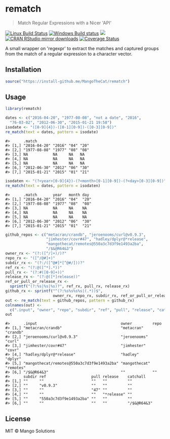 
rematch
=======

> Match Regular Expressions with a Nicer 'API'

[![Linux Build Status](https://travis-ci.org/MangoTheCat/rematch.svg?branch=master)](https://travis-ci.org/MangoTheCat/rematch) [![Windows Build status](https://ci.appveyor.com/api/projects/status/github/MangoTheCat/rematch?svg=true)](https://ci.appveyor.com/project/gaborcsardi/rematch) [![](http://www.r-pkg.org/badges/version/rematch)](http://www.r-pkg.org/pkg/rematch) [![CRAN RStudio mirror downloads](http://cranlogs.r-pkg.org/badges/rematch)](http://www.r-pkg.org/pkg/rematch) [![Coverage Status](https://img.shields.io/codecov/c/github/MangoTheCat/rematch/master.svg)](https://codecov.io/github/MangoTheCat/rematch?branch=master)

A small wrapper on 'regexpr' to extract the matches and captured groups from the match of a regular expression to a character vector.

Installation
------------

``` r
source("https://install-github.me/MangoTheCat/rematch")
```

Usage
-----

``` r
library(rematch)
```

``` r
dates <- c("2016-04-20", "1977-08-08", "not a date", "2016",
  "76-03-02", "2012-06-30", "2015-01-21 19:58")
isodate <- "([0-9]{4})-([0-1][0-9])-([0-3][0-9])"
re_match(text = dates, pattern = isodate)
```

    #>      .match                       
    #> [1,] "2016-04-20" "2016" "04" "20"
    #> [2,] "1977-08-08" "1977" "08" "08"
    #> [3,] NA           NA     NA   NA  
    #> [4,] NA           NA     NA   NA  
    #> [5,] NA           NA     NA   NA  
    #> [6,] "2012-06-30" "2012" "06" "30"
    #> [7,] "2015-01-21" "2015" "01" "21"

``` r
isodaten <- "(?<year>[0-9]{4})-(?<month>[0-1][0-9])-(?<day>[0-3][0-9])"
re_match(text = dates, pattern = isodaten)
```

    #>      .match       year   month day 
    #> [1,] "2016-04-20" "2016" "04"  "20"
    #> [2,] "1977-08-08" "1977" "08"  "08"
    #> [3,] NA           NA     NA    NA  
    #> [4,] NA           NA     NA    NA  
    #> [5,] NA           NA     NA    NA  
    #> [6,] "2012-06-30" "2012" "06"  "30"
    #> [7,] "2015-01-21" "2015" "01"  "21"

``` r
github_repos <- c("metacran/crandb", "jeroenooms/curl@v0.9.3",
                  "jimhester/covr#47", "hadley/dplyr@*release",
                  "mangothecat/remotes@550a3c7d3f9e1493a2ba",
                  "/$&@R64&3")
owner_rx <- "(?:([^/]+)/)?"
repo_rx <- "([^/@#]+)"
subdir_rx <- "(?:/([^@#]*[^@#/]))?"
ref_rx <- "(?:@([^*].*))"
pull_rx <- "(?:#([0-9]+))"
release_rx <- "(?:@([*]release))"
ref_or_pull_or_release_rx <-
  sprintf("(?:%s|%s|%s)?", ref_rx, pull_rx, release_rx)
github_rx <- sprintf("^(?:%s%s%s%s|(.*))$",
                     owner_rx, repo_rx, subdir_rx, ref_or_pull_or_release_rx)
out <- re_match(text = github_repos, pattern = github_rx)
colnames(out) <-
  c(".input", "owner", "repo", "subdir", "ref", "pull", "release", "catchall")
out
```

    #>      .input                                     owner         repo     
    #> [1,] "metacran/crandb"                          "metacran"    "crandb" 
    #> [2,] "jeroenooms/curl@v0.9.3"                   "jeroenooms"  "curl"   
    #> [3,] "jimhester/covr#47"                        "jimhester"   "covr"   
    #> [4,] "hadley/dplyr@*release"                    "hadley"      "dplyr"  
    #> [5,] "mangothecat/remotes@550a3c7d3f9e1493a2ba" "mangothecat" "remotes"
    #> [6,] "/$&@R64&3"                                ""            ""       
    #>      subdir ref                    pull release    catchall   
    #> [1,] ""     ""                     ""   ""         ""         
    #> [2,] ""     "v0.9.3"               ""   ""         ""         
    #> [3,] ""     ""                     "47" ""         ""         
    #> [4,] ""     ""                     ""   "*release" ""         
    #> [5,] ""     "550a3c7d3f9e1493a2ba" ""   ""         ""         
    #> [6,] ""     ""                     ""   ""         "/$&@R64&3"

License
-------

MIT © Mango Solutions
